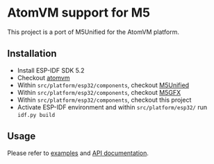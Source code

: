 # AtomVM support for M5

This project is a port of M5Unified for the AtomVM platform.

## Installation

- Install ESP-IDF SDK 5.2
- Checkout [atomvm](https://github.com/AtomVM/AtomVM)
- Within `src/platform/esp32/components`, checkout [M5Unified](https://github.com/m5stack/M5Unified)
- Within `src/platform/esp32/components`, checkout [M5GFX](https://github.com/m5stack/M5GFX)
- Within `src/platform/esp32/components`, checkout this project
- Activate ESP-IDF environment and within `src/platform/esp32/` run `idf.py build`

## Usage

Please refer to [examples](examples/) and [API documentation](https://pguyot.github.io/atomvm_m5/).
